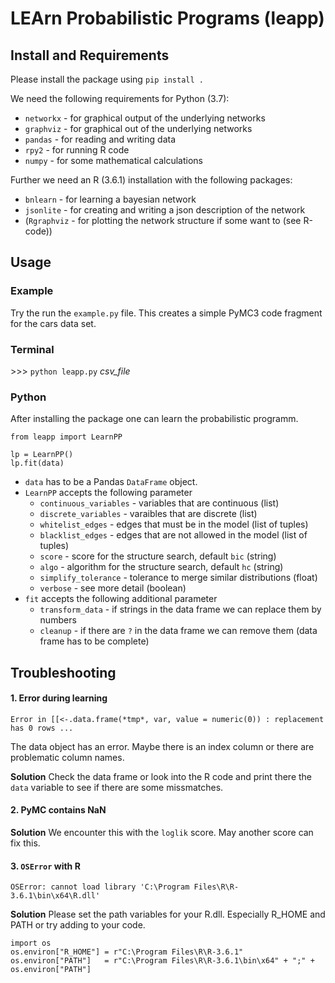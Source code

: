 # LEArn Probabilistic Programs (leapp)

## Install and Requirements
Please install the package using `pip install .`

We need the following requirements for Python (3.7):

- `networkx` - for graphical output of the underlying networks
- `graphviz` - for graphical out of the underlying networks
- `pandas` - for reading and writing data
- `rpy2` - for running R code 
- `numpy` - for some mathematical calculations

Further we need an R (3.6.1) installation with the following packages:

- `bnlearn` - for learning a bayesian network
- `jsonlite` - for creating and writing a json description of the network
- (`Rgraphviz` - for plotting the network structure if some want to (see R-code))

## Usage

### Example
Try the run the `example.py` file. This creates a simple PyMC3 code fragment for the cars data set. 


### Terminal
\>\>\> `python leapp.py` _csv\_file_

### Python
After installing the package one can learn the probabilistic programm. 
```
from leapp import LearnPP

lp = LearnPP()
lp.fit(data)
```

- `data` has to be a Pandas `DataFrame` object.
- `LearnPP` accepts the following parameter
    - `continuous_variables` - variables that are continuous (list) 
    - `discrete_variables` - varaibles that are discrete (list)
    - `whitelist_edges` - edges that must be in the model (list of tuples)
    - `blacklist_edges` - edges that are not allowed in the model (list of tuples)
    - `score` - score for the structure search, default `bic` (string)
    - `algo` - algorithm for the structure search, default `hc` (string)
    - `simplify_tolerance` - tolerance to merge similar distributions (float)
    - `verbose` - see more detail (boolean)
- `fit` accepts the following additional parameter
    - `transform_data` - if strings in the data frame we can replace them by numbers
    - `cleanup` - if there are `?` in the data frame we can remove them (data frame has to be complete)

## Troubleshooting
#### 1. Error during learning 
`Error in [[<-.data.frame(*tmp*, var, value = numeric(0)) : replacement has 0 rows ...`

The data object has an error. Maybe there is an index column or there are problematic column names. 

**Solution** Check the data frame or look into the R code and print there the `data` variable to see if there are some missmatches.

#### 2. PyMC contains NaN
**Solution** We encounter this with the `loglik` score. May another score can fix this. 

#### 3. `OSError` with R
`OSError: cannot load library 'C:\Program Files\R\R-3.6.1\bin\x64\R.dll'`

**Solution** Please set the path variables for your R.dll. Especially R_HOME and PATH or try adding to your code.
```
import os
os.environ["R_HOME"] = r"C:\Program Files\R\R-3.6.1"
os.environ["PATH"]   = r"C:\Program Files\R\R-3.6.1\bin\x64" + ";" + os.environ["PATH"]
```